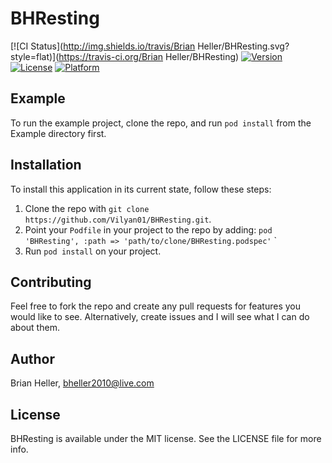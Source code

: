 # BHResting

[![CI Status](http://img.shields.io/travis/Brian Heller/BHResting.svg?style=flat)](https://travis-ci.org/Brian Heller/BHResting)
[![Version](https://img.shields.io/cocoapods/v/BHResting.svg?style=flat)](http://cocoapods.org/pods/BHResting)
[![License](https://img.shields.io/cocoapods/l/BHResting.svg?style=flat)](http://cocoapods.org/pods/BHResting)
[![Platform](https://img.shields.io/cocoapods/p/BHResting.svg?style=flat)](http://cocoapods.org/pods/BHResting)

## Example

To run the example project, clone the repo, and run `pod install` from the Example directory first.


## Installation

To install this application in its current state, follow these steps:

1. Clone the repo with `git clone https://github.com/Vilyan01/BHResting.git`.
2. Point your `Podfile` in your project to the repo by adding: `pod 'BHResting', :path => 'path/to/clone/BHResting.podspec'`
`
3. Run `pod install` on your project.

## Contributing

Feel free to fork the repo and create any pull requests for features you would like to see. Alternatively, create issues and I will see what I can do about them.

## Author

Brian Heller, bheller2010@live.com

## License

BHResting is available under the MIT license. See the LICENSE file for more info.
